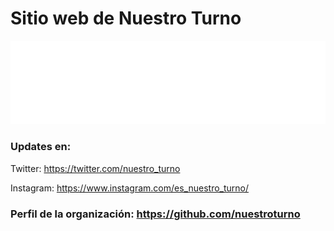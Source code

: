 # Sitio web de Nuestro Turno

<img src="https://github.com/nuestroturno/web/blob/main/imagenes/cadena.png" width="600">

### Updates en:

Twitter: https://twitter.com/nuestro_turno

Instagram: https://www.instagram.com/es_nuestro_turno/

### Perfil de la organización: https://github.com/nuestroturno
